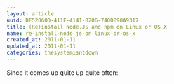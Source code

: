 ```yaml
---
layout: article
uuid: DF52060D-411F-4141-B206-740DB98A9317
title: (Re)install Node.JS and npm on Linux or OS X
name: re-install-node-js-on-linux-or-os-x
created_at: 2011-01-11
updated_at: 2011-01-11
categories: thesystemisntdown
---
```


Since it comes up quite up quite often:

<script src="https://gist.github.com/774759.js?file=node_reinstall.sh"></script>
